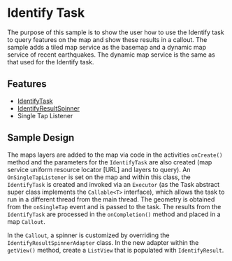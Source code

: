 # Identify Task
The purpose of this sample is to show the user how to use the Identify task to query features on the map and show these results in a callout. The sample adds a tiled map service as the basemap and a dynamic map service of recent earthquakes. The dynamic map service is the same as that used for the Identify task.

## Features
* [IdentifyTask](https://developers.arcgis.com/en/android/api-reference/reference/com/esri/core/tasks/ags/identify/IdentifyTask.html)
* [IdentifyResultSpinner](https://developers.arcgis.com/en/android/api-reference/reference/com/esri/android/action/IdentifyResultSpinner.html)
* Single Tap Listener

## Sample Design
The maps layers are added to the map via code in the activities ```onCreate()``` method and the parameters for the ```IdentifyTask``` are also created (map service uniform resource locator [URL] and layers to query). An ```OnSingleTapListener``` is set on the map and within this class, the ```IdentifyTask``` is created and invoked via an ```Executor``` (as the Task abstract super class implements the ```Callable<T>``` interface), which allows the task to run in a different thread from the main thread. The geometry is obtained from the ```onSingleTap``` event and is passed to the task. The results from the ```IdentifyTask``` are processed in the ```onCompletion()``` method and placed in a map ```Callout```.

In the ```Callout```, a spinner is customized by overriding the ```IdentifyResultSpinnerAdapter``` class. In the new adapter within the ```getView()``` method, create a ```ListView``` that is populated with ```IdentifyResult```.
